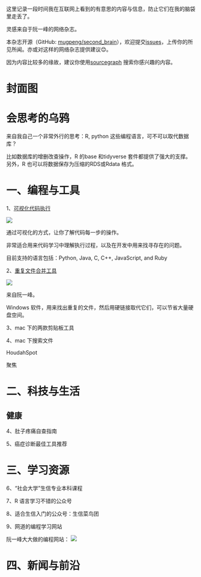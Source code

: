 这里记录一段时间我在互联网上看到的有意思的内容与信息，防止它们在我的脑袋里走丢了。

灵感来自于阮一峰的网络杂志。

本杂志开源（GitHub: [mugpeng/second_brain](https://github.com/mugpeng/second_brain)），欢迎提交[issues](https://github.com/mugpeng/second_brain/issues)，上传你的所见所闻。亦或对这样的网络杂志提供建议😊。

因为内容比较多的缘故，建议你使用[sourcegraph](https://sourcegraph.com/github.com/mugpeng/second_brain) 搜索你感兴趣的内容。

# 封面图

# 会思考的乌鸦
来自我自己一个非常外行的思考：R, python 这些编程语言，可不可以取代数据库？

比如数据库的增删改查操作，R 的base 和tidyverse 套件都提供了强大的支撑。另外，R 也可以将数据保存为压缩的RDS或Rdata 格式。

# 一、编程与工具
1、[可视化代码执行](https://pythontutor.com/)

![](https://cdn.jsdelivr.net/gh/mugpeng/my-gallery-01/picgo_image/20210925194736.png)

通过可视化的方式，让你了解代码每一步的操作。

非常适合用来代码学习中理解执行过程，以及在开发中用来找寻存在的问题。

目前支持的语言包括：Python, Java, C, C++, JavaScript, and Ruby

2、[重复文件合并工具](http://malich.ru/duplicate_searcher)

![](https://cdn.jsdelivr.net/gh/mugpeng/my-gallery-01/picgo_image/20210925194857.png)

来自阮一峰。

Windows 软件，用来找出重复的文件，然后用硬链接取代它们，可以节省大量硬盘空间。

3、mac 下的两款剪贴板工具

4、mac 下搜索文件

HoudahSpot

聚焦


# 二、科技与生活

## 健康

4、肚子疼痛自查指南

5、癌症诊断最佳工具推荐


# 三、学习资源

6、“社会大学”生信专业本科课程

7、R 语言学习不错的公众号

8、适合生信入门的公众号：生信菜鸟团

9、网道的编程学习网站

阮一峰大大做的编程网站：
![](https://cdn.jsdelivr.net/gh/mugpeng/my-gallery-01/picgo_image/20210925195706.png)

# 四、新闻与前沿
[]()

